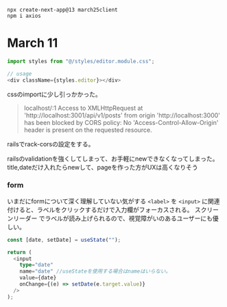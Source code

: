 ```
npx create-next-app@13 march25client
npm i axios
```

# March 11

```ts
import styles from "@/styles/editor.module.css";

// usage
<div className={styles.editor}></div>
```

cssのimportに少し引っかかった。

> localhost/:1 Access to XMLHttpRequest at 'http://localhost:3001/api/v1/posts' from origin 'http://localhost:3000' has been blocked by CORS policy: No 'Access-Control-Allow-Origin' header is present on the requested resource.

railsでrack-corsの設定をする。

railsのvalidationを強くしてしまって、お手軽にnewできなくなってしまった。
title,dateだけ入れたらnewして、pageを作った方がUXは高くなりそう

### form

いまだにformについて深く理解していない気がする
`<label>` を `<input>` に関連付けると、ラベルをクリックするだけで入力欄がフォーカスされる。
スクリーンリーダー でラベルが読み上げられるので、視覚障がいのあるユーザーにも優しい。

```ts
const [date, setDate] = useState("");

return (
  <input
    type="date"
    name="date" //useStateを使用する場合はnameはいらない。
    value={date}
    onChange={(e) => setDate(e.target.value)}
  />
);
```
